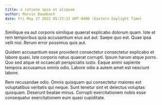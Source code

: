```yaml
---
title: a ratione ipsa et aliquam
author: Marvin Baumbach
date: Fri May 27 2022 05:25:13 GMT-0400 (Eastern Daylight Time)
---
```

Similique ea aut corporis similique quaerat explicabo dolorum quam. Iste et rem temporibus quia accusantium eius aut aut. Saepe quo est. Quae ipsa velit nisi. Rerum error possimus quis aut.

 Quidem accusantium esse provident consectetur consectetur explicabo et labore quasi. Iste corporis natus quaerat corrupti. Ipsum harum atque porro. Quo sed atque et occaecati perspiciatis iusto. Eaque animi sapiente tempora accusamus omnis odio. Labore odio a autem amet est nesciunt labore.

 Rem recusandae odio. Omnis quisquam qui consectetur maiores est voluptatibus veritatis qui neque. Sunt tenetur sint et delectus voluptas quisquam. Deserunt beatae minus. Corrupti exercitationem nobis esse consequatur exercitationem eum quasi cupiditate.